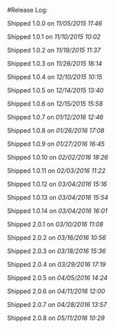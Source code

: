 #Release Log:

Shipped 1.0.0 on _11/05/2015 11:46_

Shipped 1.0.1 on _11/10/2015 10:02_

Shipped 1.0.2 on _11/19/2015 11:37_

Shipped 1.0.3 on _11/26/2015 18:14_

Shipped 1.0.4 on _12/10/2015 10:15_

Shipped 1.0.5 on _12/14/2015 13:40_

Shipped 1.0.6 on _12/15/2015 15:58_

Shipped 1.0.7 on _01/12/2016 12:46_

Shipped 1.0.8 on _01/26/2016 17:08_

Shipped 1.0.9 on _01/27/2016 16:45_

Shipped 1.0.10 on _02/02/2016 18:26_

Shipped 1.0.11 on _02/03/2016 11:22_

Shipped 1.0.12 on _03/04/2016 15:16_

Shipped 1.0.13 on _03/04/2016 15:54_

Shipped 1.0.14 on _03/04/2016 16:01_

Shipped 2.0.1 on _03/10/2016 11:08_

Shipped 2.0.2 on _03/16/2016 10:56_

Shipped 2.0.3 on _03/18/2016 15:36_

Shipped 2.0.4 on _03/29/2016 17:19_

Shipped 2.0.5 on _04/05/2016 14:24_

Shipped 2.0.6 on _04/11/2016 12:00_

Shipped 2.0.7 on _04/28/2016 13:57_

Shipped 2.0.8 on _05/11/2016 10:29_
